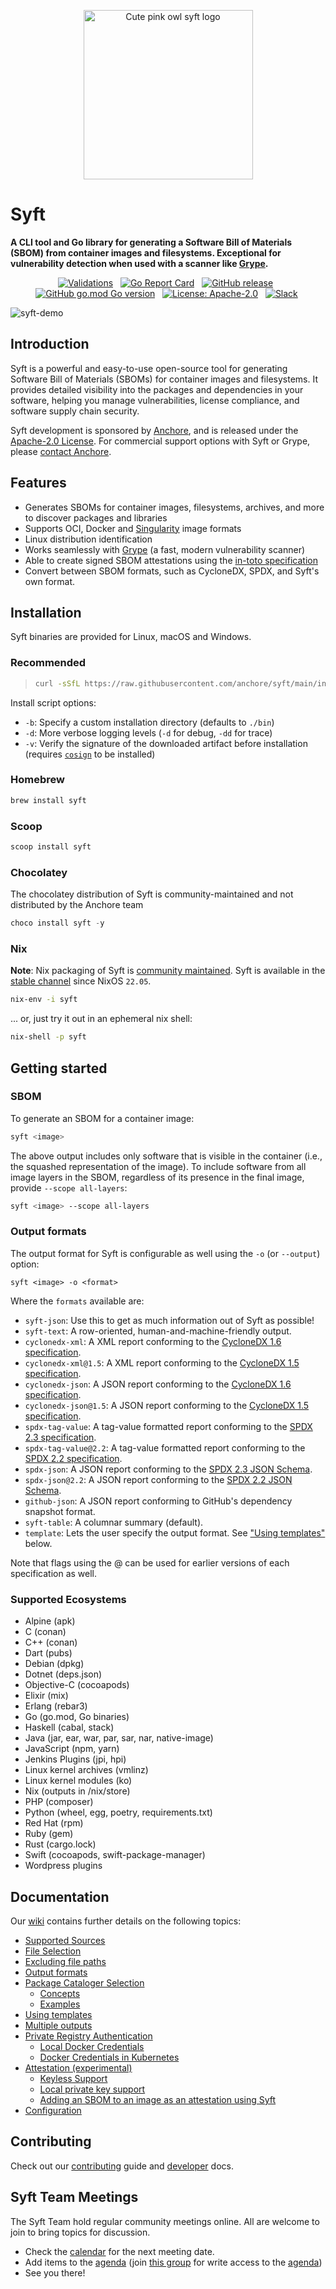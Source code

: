 <p align="center">
    <img src="https://user-images.githubusercontent.com/5199289/136844524-1527b09f-c5cb-4aa9-be54-5aa92a6086c1.png" width="271" alt="Cute pink owl syft logo">
</p>

# Syft

**A CLI tool and Go library for generating a Software Bill of Materials (SBOM) from container images and filesystems. Exceptional for vulnerability detection when used with a scanner like [Grype](https://github.com/anchore/grype).**

<p align="center">
 &nbsp;<a href="https://github.com/anchore/syft/actions/workflows/validations.yaml" target="_blank"><img alt="Validations" src="https://github.com/anchore/syft/actions/workflows/validations.yaml/badge.svg"></a>&nbsp;
 &nbsp;<a href="https://goreportcard.com/report/github.com/anchore/syft" target="_blank"><img alt="Go Report Card" src="https://goreportcard.com/badge/github.com/anchore/syft"></a>&nbsp;
 &nbsp;<a href="https://github.com/anchore/syft/releases/latest" target="_blank"><img alt="GitHub release" src="https://img.shields.io/github/release/anchore/syft.svg"></a>&nbsp;
 &nbsp;<a href="https://github.com/anchore/syft" target="_blank"><img alt="GitHub go.mod Go version" src="https://img.shields.io/github/go-mod/go-version/anchore/syft.svg"></a>&nbsp;
 &nbsp;<a href="" target="_blank"><img alt="License: Apache-2.0" src="https://img.shields.io/badge/License-Apache%202.0-blue.svg"></a>&nbsp;
 &nbsp;<a href="https://anchore.com/slack" target="_blank"><img alt="Slack" src="https://img.shields.io/badge/Slack-Join-blue?logo=slack"></a>&nbsp;
</p>

![syft-demo](https://user-images.githubusercontent.com/590471/90277200-2a253000-de33-11ea-893f-32c219eea11a.gif)

## Introduction

Syft is a powerful and easy-to-use open-source tool for generating Software Bill of Materials (SBOMs) for container images and filesystems. It provides detailed visibility into the packages and dependencies in your software, helping you manage vulnerabilities, license compliance, and software supply chain security.

Syft development is sponsored by [Anchore](https://anchore.com/), and is released under the [Apache-2.0 License](https://github.com/anchore/syft?tab=Apache-2.0-1-ov-file). For commercial support options with Syft or Grype, please [contact Anchore](https://get.anchore.com/contact/).

## Features
- Generates SBOMs for container images, filesystems, archives, and more to discover packages and libraries
- Supports OCI, Docker and [Singularity](https://github.com/sylabs/singularity) image formats
- Linux distribution identification
- Works seamlessly with [Grype](https://github.com/anchore/grype) (a fast, modern vulnerability scanner)
- Able to create signed SBOM attestations using the [in-toto specification](https://github.com/in-toto/attestation/blob/main/spec/README.md)
- Convert between SBOM formats, such as CycloneDX, SPDX, and Syft's own format.

## Installation

Syft binaries are provided for Linux, macOS and Windows.

### Recommended
> ```bash 
> curl -sSfL https://raw.githubusercontent.com/anchore/syft/main/install.sh | sh -s -- -b /usr/local/bin
> ```

Install script options:
-	`-b`: Specify a custom installation directory (defaults to `./bin`)
-	`-d`: More verbose logging levels (`-d` for debug, `-dd` for trace)
-	`-v`: Verify the signature of the downloaded artifact before installation (requires [`cosign`](https://github.com/sigstore/cosign) to be installed)

### Homebrew
```bash
brew install syft
```

### Scoop

```powershell
scoop install syft
```

### Chocolatey

The chocolatey distribution of Syft is community-maintained and not distributed by the Anchore team

```powershell
choco install syft -y
```

### Nix

**Note**: Nix packaging of Syft is [community maintained](https://github.com/NixOS/nixpkgs/blob/master/pkgs/tools/admin/syft/default.nix). Syft is available in the [stable channel](https://wiki.nixos.org/wiki/Nix_channels#The_official_channels) since NixOS `22.05`.

```bash
nix-env -i syft
```

... or, just try it out in an ephemeral nix shell:

```bash
nix-shell -p syft
```

## Getting started

### SBOM

To generate an SBOM for a container image:

```bash
syft <image>
```

The above output includes only software that is visible in the container (i.e., the squashed representation of the image). To include software from all image layers in the SBOM, regardless of its presence in the final image, provide `--scope all-layers`:

```bash
syft <image> --scope all-layers
```

### Output formats

The output format for Syft is configurable as well using the `-o` (or `--output`) option:

```
syft <image> -o <format>
```

Where the `formats` available are:
- `syft-json`: Use this to get as much information out of Syft as possible!
- `syft-text`: A row-oriented, human-and-machine-friendly output.
- `cyclonedx-xml`: A XML report conforming to the [CycloneDX 1.6 specification](https://cyclonedx.org/specification/overview/).
- `cyclonedx-xml@1.5`: A XML report conforming to the [CycloneDX 1.5 specification](https://cyclonedx.org/specification/overview/).
- `cyclonedx-json`: A JSON report conforming to the [CycloneDX 1.6 specification](https://cyclonedx.org/specification/overview/).
- `cyclonedx-json@1.5`: A JSON report conforming to the [CycloneDX 1.5 specification](https://cyclonedx.org/specification/overview/).
- `spdx-tag-value`: A tag-value formatted report conforming to the [SPDX 2.3 specification](https://spdx.github.io/spdx-spec/v2.3/).
- `spdx-tag-value@2.2`: A tag-value formatted report conforming to the [SPDX 2.2 specification](https://spdx.github.io/spdx-spec/v2.2.2/).
- `spdx-json`: A JSON report conforming to the [SPDX 2.3 JSON Schema](https://github.com/spdx/spdx-spec/blob/v2.3/schemas/spdx-schema.json).
- `spdx-json@2.2`: A JSON report conforming to the [SPDX 2.2 JSON Schema](https://github.com/spdx/spdx-spec/blob/v2.2/schemas/spdx-schema.json).
- `github-json`: A JSON report conforming to GitHub's dependency snapshot format.
- `syft-table`: A columnar summary (default).
- `template`: Lets the user specify the output format. See ["Using templates"](#using-templates) below.

Note that flags using the @<version> can be used for earlier versions of each specification as well.

### Supported Ecosystems

- Alpine (apk)
- C (conan)
- C++ (conan)
- Dart (pubs)
- Debian (dpkg)
- Dotnet (deps.json)
- Objective-C (cocoapods)
- Elixir (mix)
- Erlang (rebar3)
- Go (go.mod, Go binaries)
- Haskell (cabal, stack)
- Java (jar, ear, war, par, sar, nar, native-image)
- JavaScript (npm, yarn)
- Jenkins Plugins (jpi, hpi)
- Linux kernel archives (vmlinz)
- Linux kernel modules (ko)
- Nix (outputs in /nix/store)
- PHP (composer)
- Python (wheel, egg, poetry, requirements.txt)
- Red Hat (rpm)
- Ruby (gem)
- Rust (cargo.lock)
- Swift (cocoapods, swift-package-manager)
- Wordpress plugins

## Documentation

Our [wiki](https://github.com/anchore/syft/wiki) contains further details on the following topics:

* [Supported Sources](https://github.com/anchore/syft/wiki/supported-sources)
* [File Selection](https://github.com/anchore/syft/wiki/file-selection)
* [Excluding file paths](https://github.com/anchore/syft/wiki/excluding-file-paths)
* [Output formats](https://github.com/anchore/syft/wiki/output-formats)
* [Package Cataloger Selection](https://github.com/anchore/syft/wiki/package-cataloger-selection) 
  * [Concepts](https://github.com/anchore/syft/wiki/package-cataloger-selection#concepts)
  * [Examples](https://github.com/anchore/syft/wiki/package-cataloger-selection#examples)
* [Using templates](https://github.com/anchore/syft/wiki/using-templates)
* [Multiple outputs](https://github.com/anchore/syft/wiki/multiple-outputs)
* [Private Registry Authentication](https://github.com/anchore/syft/wiki/private-registry-authentication)
  * [Local Docker Credentials](https://github.com/anchore/syft/wiki/private-registry-authentication#local-docker)
  * [Docker Credentials in Kubernetes](https://github.com/anchore/syft/wiki/private-registry-authentication#docker-credentials-in-kubernetes)
* [Attestation (experimental)](https://github.com/anchore/syft/wiki/attestation)
  * [Keyless Support](https://github.com/anchore/syft/wiki/attestation#keyless-support)
  * [Local private key support](https://github.com/anchore/syft/wiki/attestation#local-private-key-support)
  * [Adding an SBOM to an image as an attestation using Syft](https://github.com/anchore/syft/wiki/attestation#adding-an-sbom-to-an-image-as-an-attestation-using-syft)
* [Configuration](https://github.com/anchore/syft/wiki/configuration)

## Contributing

Check out our [contributing](/CONTRIBUTING.md) guide and [developer](/DEVELOPING.md) docs.

## Syft Team Meetings

The Syft Team hold regular community meetings online. All are welcome to join to bring topics for discussion. 
- Check the [calendar](https://calendar.google.com/calendar/u/0/r?cid=Y182OTM4dGt0MjRtajI0NnNzOThiaGtnM29qNEBncm91cC5jYWxlbmRhci5nb29nbGUuY29t) for the next meeting date. 
- Add items to the [agenda](https://docs.google.com/document/d/1ZtSAa6fj2a6KRWviTn3WoJm09edvrNUp4Iz_dOjjyY8/edit?usp=sharing) (join [this group](https://groups.google.com/g/anchore-oss-community) for write access to the [agenda](https://docs.google.com/document/d/1ZtSAa6fj2a6KRWviTn3WoJm09edvrNUp4Iz_dOjjyY8/edit?usp=sharing))
- See you there!

<!-- KJIc1D4zXJbRybKEJrWd --> 
